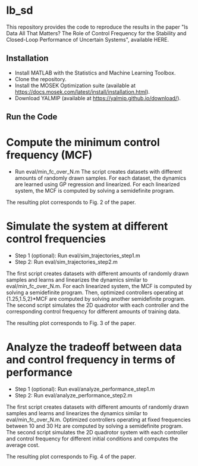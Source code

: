 # lb_sd
This repository provides the code to reproduce the results in the paper "Is Data All That Matters? The Role of Control Frequency for the Stability and Closed-Loop Performance of Uncertain Systems", available HERE.

## Installation
- Install MATLAB with the Statistics and Machine Learning Toolbox.
- Clone the repository.
- Install the MOSEK Optimization suite (available at https://docs.mosek.com/latest/install/installation.html).
- Download YALMIP (available at https://yalmip.github.io/download/).

## Run the Code
# Compute the minimum control frequency (MCF)
- Run eval/min_fc_over_N.m
The script creates datasets with different amounts of randomly drawn samples. For each dataset, the dynamics are learned using GP regression and linearized. For each linearized system, the MCF is computed by solving a semidefinite program.

The resulting plot corresponds to Fig. 2 of the paper.


# Simulate the system at different control frequencies
- Step 1 (optional): Run eval/sim_trajectories_step1.m
- Step 2: Run eval/sim_trajectories_step2.m


The first script creates datasets with different amounts of randomly drawn samples and learns and linearizes the dynamics similar to eval/min_fc_over_N.m. For each linearized system, the MCF is computed by solving a semidefinite program. Then, optimized controllers operating at {1.25,1.5,2}*MCF are computed by solving another semidefinite program. The second script simulates the 2D quadrotor with each controller and the corresponding control frequency for different amounts of training data.

The resulting plot corresponds to Fig. 3 of the paper.

# Analyze the tradeoff between data and control frequency in terms of performance
- Step 1 (optional): Run eval/analyze_performance_step1.m
- Step 2: Run eval/analyze_performance_step2.m


The first script creates datasets with different amounts of randomly drawn samples and learns and linearizes the dynamics similar to eval/min_fc_over_N.m. Optimized controllers operating at fixed frequencies between 10 and 30 Hz are computed by solving a semidefinite program. The second script simulates the 2D quadrotor system with each controller and control frequency for different initial conditions and computes the average cost.

The resulting plot corresponds to Fig. 4 of the paper.
